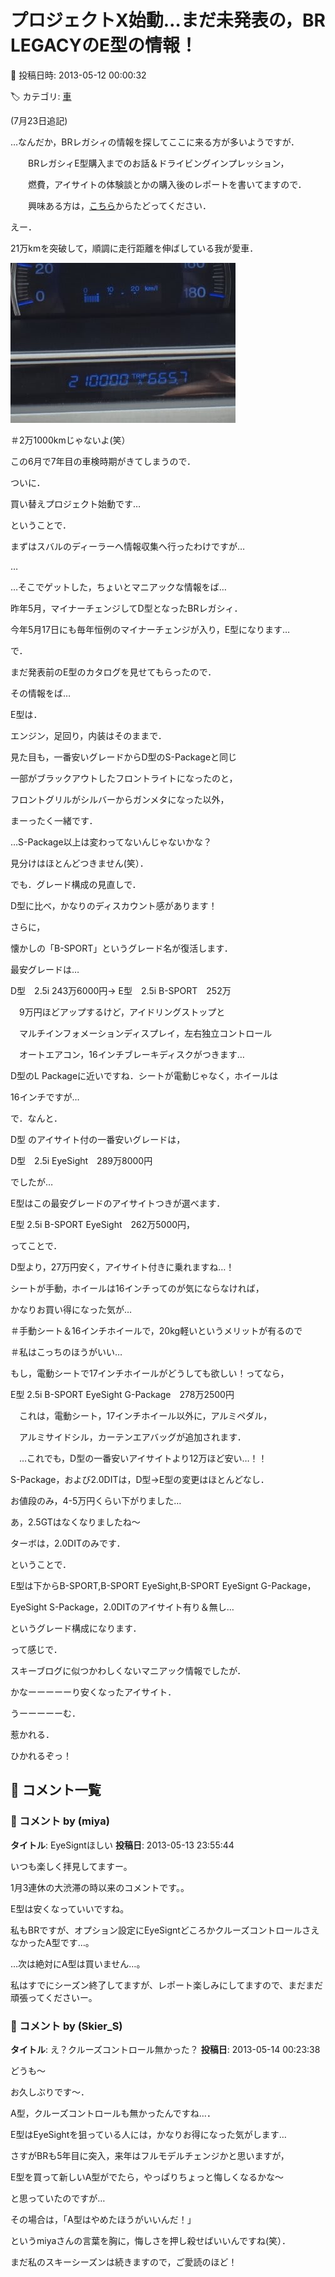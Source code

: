 # プロジェクトX始動…まだ未発表の，BR　LEGACYのE型の情報！

📅 投稿日時: 2013-05-12 00:00:32

🏷️ カテゴリ: [車](cba0e8330b3f2ded7c1addfacc75d4547.md)

(7月23日追記)


…なんだか，BRレガシィの情報を探してここに来る方が多いようですが．


　　BRレガシィE型購入までのお話＆ドライビングインプレッション，


　　燃費，アイサイトの体験談とかの購入後のレポートを書いてますので．


　　興味ある方は，[こちら](eb1b0e385b422753c3e3aad5a58c12234.md)からたどってください．








えー．





21万kmを突破して，順調に走行距離を伸ばしている我が愛車．




![112515c8cc64467d4ed747251048dfed.jpg](images/112515c8cc64467d4ed747251048dfed.jpg)




＃2万1000kmじゃないよ(笑）


この6月で7年目の車検時期がきてしまうので．


ついに．


買い替えプロジェクト始動です…





ということで．


まずはスバルのディーラーへ情報収集へ行ったわけですが…


…


…そこでゲットした，ちょいとマニアックな情報をば…





昨年5月，マイナーチェンジしてD型となったBRレガシィ．


今年5月17日にも毎年恒例のマイナーチェンジが入り，E型になります…





で．


まだ発表前のE型のカタログを見せてもらったので．


その情報をば…





E型は．


エンジン，足回り，内装はそのままで．


見た目も，一番安いグレードからD型のS-Packageと同じ


一部がブラックアウトしたフロントライトになったのと，


フロントグリルがシルバーからガンメタになった以外，


まーったく一緒です．


…S-Package以上は変わってないんじゃないかな？


見分けはほとんどつきません(笑）．





でも．グレード構成の見直しで．


D型に比べ，かなりのディスカウント感があります！


さらに，


懐かしの「B-SPORT」というグレード名が復活します．





最安グレードは…


D型　2.5i 243万6000円→ E型　2.5i B-SPORT　252万


　9万円ほどアップするけど，アイドリングストップと


　マルチインフォメーションディスプレイ，左右独立コントロール


　オートエアコン，16インチブレーキディスクがつきます…


D型のL Packageに近いですね．シートが電動じゃなく，ホイールは


16インチですが…





で．なんと．


D型 のアイサイト付の一番安いグレードは，


D型　2.5i EyeSight　289万8000円


でしたが…


E型はこの最安グレードのアイサイトつきが選べます．


E型 2.5i B-SPORT EyeSight　262万5000円，


ってことで．


D型より，27万円安く，アイサイト付きに乗れますね…！





シートが手動，ホイールは16インチってのが気にならなければ，


かなりお買い得になった気が…


＃手動シート＆16インチホイールで，20kg軽いというメリットが有るので


＃私はこっちのほうがいい…





もし，電動シートで17インチホイールがどうしても欲しい！ってなら，


E型 2.5i B-SPORT EyeSight G-Package　278万2500円


　これは，電動シート，17インチホイール以外に，アルミペダル，


　アルミサイドシル，カーテンエアバッグが追加されます．


　…これでも，D型の一番安いアイサイトより12万ほど安い…！！





S-Package，および2.0DITは，D型→E型の変更はほとんどなし．


お値段のみ，4-5万円くらい下がりました…





あ，2.5GTはなくなりましたね～


ターボは，2.0DITのみです．





ということで．


E型は下からB-SPORT,B-SPORT EyeSight,B-SPORT EyeSignt G-Package，


EyeSight S-Package，2.0DITのアイサイト有り＆無し…


というグレード構成になります．





って感じで．


スキーブログに似つかわしくないマニアック情報でしたが．


かなーーーーーり安くなったアイサイト．





うーーーーーむ．


惹かれる．


ひかれるぞっ！

## 💬 コメント一覧

### 💬 コメント by (miya)
**タイトル**: EyeSigntほしい
**投稿日**: 2013-05-13 23:55:44

いつも楽しく拝見してますー。

1月3連休の大渋滞の時以来のコメントです。。



E型は安くなっていいですね。

私もBRですが、オプション設定にEyeSigntどころかクルーズコントロールさえなかったA型です…。

…次は絶対にA型は買いません…。



私はすでにシーズン終了してますが、レポート楽しみにしてますので、まだまだ頑張ってくださいー。

### 💬 コメント by (Skier_S)
**タイトル**: え？クルーズコントロール無かった？
**投稿日**: 2013-05-14 00:23:38

どうも～

お久しぶりです～．

A型，クルーズコントロールも無かったんですね…．

E型はEyeSightを狙っている人には，かなりお得になった気がします…

さすがBRも5年目に突入，来年はフルモデルチェンジかと思いますが，

E型を買って新しいA型がでたら，やっぱりちょっと悔しくなるかな～

と思っていたのですが…

その場合は，「A型はやめたほうがいいんだ！」

というmiyaさんの言葉を胸に，悔しさを押し殺せばいいんですね(笑）．



まだ私のスキーシーズンは続きますので，ご愛読のほど！

